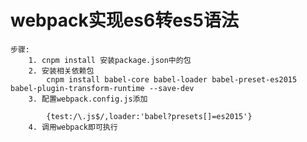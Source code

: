# webpack实现es6转es5语法
	步骤:
		1. cnpm install 安装package.json中的包
		2. 安装相关依赖包
			cnpm install babel-core babel-loader babel-preset-es2015 babel-plugin-transform-runtime --save-dev 
		3. 配置webpack.config.js添加

			{test:/\.js$/,loader:'babel?presets[]=es2015'}
		4. 调用webpack即可执行

